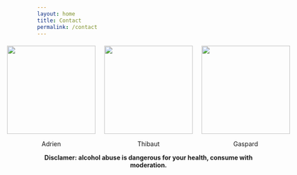 ```yaml
---
layout: home
title: Contact
permalink: /contact
---
```

<style>
    #imagesMain {
        padding: 0;
        margin-left: 20px;
        margin-right: 20px;
        margin-top: 20px;
        text-align: center;
        display: flex; /* Utilisation de flexbox */
        justify-content: center; /* Centrer horizontalement */
    }
    .image-container {
        margin-right: 20px; /* Espacement entre les images */
    }
    .image-container:last-child {
        margin-right: 0; /* Aucun espacement à droite pour la dernière image */
    }
    #imagesMain img {
        height: 200px;
        width: 200px;
        vertical-align: middle;
    }
</style>

<div id="imagesMain">
    <div class="image-container">
        <img src="{{ site.baseurl }}/assets/img/Adrien.png">
        <p>Adrien</p>
    </div>
    <div class="image-container">
        <img src="{{ site.baseurl }}/assets/img/Thibaut.png">
        <p>Thibaut</p>
    </div>
    <div class="image-container">
        <img src="{{ site.baseurl }}/assets/img/Gaspard.png">
        <p>Gaspard</p>
    </div>
</div>





<div style="text-align: center; font-weight: bold;">
    Disclamer: alcohol abuse is dangerous for your health, consume with moderation.
</div>

<script>
    document.addEventListener('contextmenu', event => {
        // Empêche le menu contextuel uniquement sur cette page
        event.preventDefault();
    });
</script>